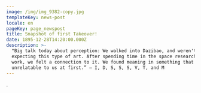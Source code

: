 ```yaml
---
image: /img/img_9382-copy.jpg
templateKey: news-post
locale: en
pageKey: page_newspost
title: Snapshot of first Takeover!
date: 1895-12-28T14:20:00.000Z
description: >-
  "Big talk today about perception: We walked into Dazibao, and weren't
  expecting this type of art. After spending time in the space researching the
  work, we felt a connection to it. We found meaning in something that felt
  unrelatable to us at first.” — I, D, S, S, S, V, T, and M
---
```

.
